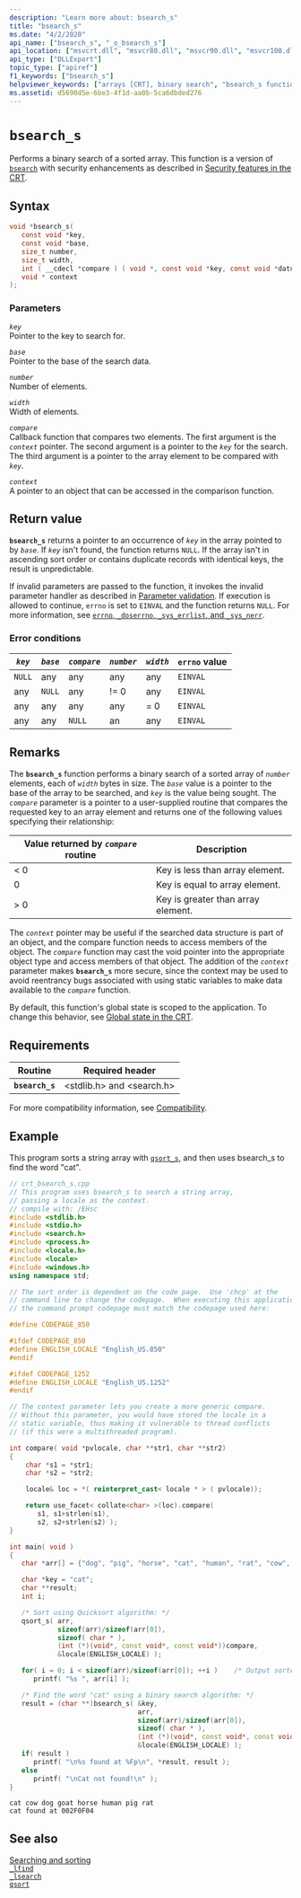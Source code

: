 ```yaml
---
description: "Learn more about: bsearch_s"
title: "bsearch_s"
ms.date: "4/2/2020"
api_name: ["bsearch_s", "_o_bsearch_s"]
api_location: ["msvcrt.dll", "msvcr80.dll", "msvcr90.dll", "msvcr100.dll", "msvcr100_clr0400.dll", "msvcr110.dll", "msvcr110_clr0400.dll", "msvcr120.dll", "msvcr120_clr0400.dll", "ucrtbase.dll", "api-ms-win-crt-utility-l1-1-0.dll", "ntoskrnl.exe"]
api_type: ["DLLExport"]
topic_type: ["apiref"]
f1_keywords: ["bsearch_s"]
helpviewer_keywords: ["arrays [CRT], binary search", "bsearch_s function"]
ms.assetid: d5690d5e-6be3-4f1d-aa0b-5ca6dbded276
---
```

# `bsearch_s`

Performs a binary search of a sorted array. This function is a version of [`bsearch`](bsearch.md) with security enhancements as described in [Security features in the CRT](../security-features-in-the-crt.md).

## Syntax

```C
void *bsearch_s(
   const void *key,
   const void *base,
   size_t number,
   size_t width,
   int ( __cdecl *compare ) ( void *, const void *key, const void *datum),
   void * context
);
```

### Parameters

*`key`*\
Pointer to the key to search for.

*`base`*\
Pointer to the base of the search data.

*`number`*\
Number of elements.

*`width`*\
Width of elements.

*`compare`*\
Callback function that compares two elements. The first argument is the *`context`* pointer. The second argument is a pointer to the *`key`* for the search. The third argument is a pointer to the array element to be compared with *`key`*.

*`context`*\
A pointer to an object that can be accessed in the comparison function.

## Return value

**`bsearch_s`** returns a pointer to an occurrence of *`key`* in the array pointed to by *`base`*. If *`key`* isn't found, the function returns `NULL`. If the array isn't in ascending sort order or contains duplicate records with identical keys, the result is unpredictable.

If invalid parameters are passed to the function, it invokes the invalid parameter handler as described in [Parameter validation](../parameter-validation.md). If execution is allowed to continue, `errno` is set to `EINVAL` and the function returns `NULL`. For more information, see [`errno`, `_doserrno`, `_sys_errlist`, and `_sys_nerr`](../errno-doserrno-sys-errlist-and-sys-nerr.md).

### Error conditions

| *`key`* | *`base`* | *`compare`* | *`number`* | *`width`* | `errno` value |
|---|---|---|---|---|---|
| `NULL` | any | any | any | any | `EINVAL` |
| any | `NULL` | any | != 0 | any | `EINVAL` |
| any | any | any | any | = 0 | `EINVAL` |
| any | any | `NULL` | an | any | `EINVAL` |

## Remarks

The **`bsearch_s`** function performs a binary search of a sorted array of *`number`* elements, each of *`width`* bytes in size. The *`base`* value is a pointer to the base of the array to be searched, and *`key`* is the value being sought. The *`compare`* parameter is a pointer to a user-supplied routine that compares the requested key to an array element and returns one of the following values specifying their relationship:

| Value returned by *`compare`* routine | Description |
|---|---|
| \< 0 | Key is less than array element. |
| 0 | Key is equal to array element. |
| > 0 | Key is greater than array element. |

The *`context`* pointer may be useful if the searched data structure is part of an object, and the compare function needs to access members of the object. The *`compare`* function may cast the void pointer into the appropriate object type and access members of that object. The addition of the *`context`* parameter makes **`bsearch_s`** more secure, since the context may be used to avoid reentrancy bugs associated with using static variables to make data available to the *`compare`* function.

By default, this function's global state is scoped to the application. To change this behavior, see [Global state in the CRT](../global-state.md).

## Requirements

| Routine | Required header |
|---|---|
| **`bsearch_s`** | \<stdlib.h> and \<search.h> |

For more compatibility information, see [Compatibility](../compatibility.md).

## Example

This program sorts a string array with [`qsort_s`](qsort-s.md), and then uses bsearch_s to find the word "cat".

```cpp
// crt_bsearch_s.cpp
// This program uses bsearch_s to search a string array,
// passing a locale as the context.
// compile with: /EHsc
#include <stdlib.h>
#include <stdio.h>
#include <search.h>
#include <process.h>
#include <locale.h>
#include <locale>
#include <windows.h>
using namespace std;

// The sort order is dependent on the code page.  Use 'chcp' at the
// command line to change the codepage.  When executing this application,
// the command prompt codepage must match the codepage used here:

#define CODEPAGE_850

#ifdef CODEPAGE_850
#define ENGLISH_LOCALE "English_US.850"
#endif

#ifdef CODEPAGE_1252
#define ENGLISH_LOCALE "English_US.1252"
#endif

// The context parameter lets you create a more generic compare.
// Without this parameter, you would have stored the locale in a
// static variable, thus making it vulnerable to thread conflicts
// (if this were a multithreaded program).

int compare( void *pvlocale, char **str1, char **str2)
{
    char *s1 = *str1;
    char *s2 = *str2;

    locale& loc = *( reinterpret_cast< locale * > ( pvlocale));

    return use_facet< collate<char> >(loc).compare(
       s1, s1+strlen(s1),
       s2, s2+strlen(s2) );
}

int main( void )
{
   char *arr[] = {"dog", "pig", "horse", "cat", "human", "rat", "cow", "goat"};

   char *key = "cat";
   char **result;
   int i;

   /* Sort using Quicksort algorithm: */
   qsort_s( arr,
            sizeof(arr)/sizeof(arr[0]),
            sizeof( char * ),
            (int (*)(void*, const void*, const void*))compare,
            &locale(ENGLISH_LOCALE) );

   for( i = 0; i < sizeof(arr)/sizeof(arr[0]); ++i )    /* Output sorted list */
      printf( "%s ", arr[i] );

   /* Find the word "cat" using a binary search algorithm: */
   result = (char **)bsearch_s( &key,
                                arr,
                                sizeof(arr)/sizeof(arr[0]),
                                sizeof( char * ),
                                (int (*)(void*, const void*, const void*))compare,
                                &locale(ENGLISH_LOCALE) );
   if( result )
      printf( "\n%s found at %Fp\n", *result, result );
   else
      printf( "\nCat not found!\n" );
}
```

```Output
cat cow dog goat horse human pig rat
cat found at 002F0F04
```

## See also

[Searching and sorting](../searching-and-sorting.md)\
[`_lfind`](lfind.md)\
[`_lsearch`](lsearch.md)\
[`qsort`](qsort.md)
